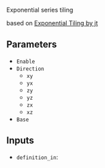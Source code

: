 Exponential series tiling

based on [Exponential Tiling by jt](https://www.shadertoy.com/view/wXcGz8)

## Parameters

* `Enable`
* `Direction`
  * `xy`
  * `yx`
  * `zy`
  * `yz`
  * `zx`
  * `xz`
* `Base`

## Inputs

* `definition_in`: 
